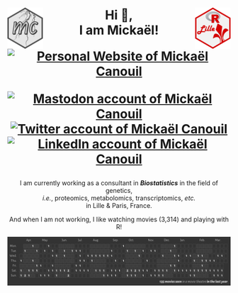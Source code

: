 <h1 align="center">
  <a href="https://mickael.canouil.fr/">
    <img src="https://raw.githubusercontent.com/mcanouil/hex-stickers/main/SVG/mc.svg" align="left" width="80" />
  </a>
  Hi 👋,
  <a href="https://rlille.fr/">
    <img src="https://raw.githubusercontent.com/mcanouil/hex-stickers/main/SVG/rlille.svg" align="right" width="80" />
  </a>
  </br>I am Mickaël!
  </br>
  <a href="https://mickael.canouil.fr/">
    <img alt="Personal Website of Mickaël Canouil" src="https://shields.io/badge/Personal-Website-333" />
  </a>
  <p align="center">
    <a href="https://fosstodon.org/@MickaelCanouil" rel="me"><img alt="Mastodon account of Mickaël Canouil" src="https://shields.io/badge/Mastodon-MickaelCanouil-333?logo=mastodon&logoColor=white" /></a>
    <a href="https://twitter.com/MickaelCanouil"><img alt="Twitter account of Mickaël Canouil" src="https://shields.io/badge/Twitter-MickaelCanouil-333?logo=twitter&logoColor=white" /></a>
    <a href="https://www.linkedin.com/in/mickaelcanouil"><img alt="LinkedIn account of Mickaël Canouil" src="https://shields.io/badge/LinkedIn-mickaelcanouil-333?logo=linkedin&logoColor=white" /></a>
</p>
</h1>
<p align="center">
  I am currently working as a consultant in <b><i>Biostatistics</i></b> in the field of genetics,<br><i>i.e.</i>, proteomics, metabolomics, transcriptomics, <i>etc.</i><br>in Lille & Paris, France.
</p>
<p align="center">And when I am not working, I like watching movies (3,314) and playing with R!</p>
<p align="center"><a href="https://github.com/mcanouil/imdb-ratings"><img alt="Movies seen in a movie theatre year streak" src="https://raw.githubusercontent.com/mcanouil/imdb-ratings/main/media/streak.svg" /></a></p>
